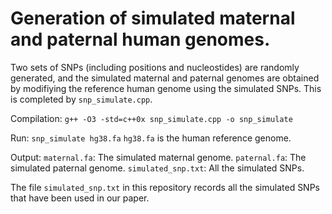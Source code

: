 # Generation of simulated maternal and paternal human genomes.

Two sets of SNPs (including positions and nucleostides) are randomly generated, and the simulated maternal and paternal genomes are obtained by modifiying the reference human genome using the simulated SNPs. This is completed by `snp_simulate.cpp`.

Compilation:
`g++ -O3 -std=c++0x snp_simulate.cpp -o snp_simulate`

Run:
`snp_simulate hg38.fa`
`hg38.fa` is the human reference genome.

Output:
`maternal.fa`: The simulated maternal genome.
`paternal.fa`: The simulated paternal genome.
`simulated_snp.txt`: All the simulated SNPs.

The file `simulated_snp.txt` in this repository records all the simulated SNPs that have been used in our paper.
